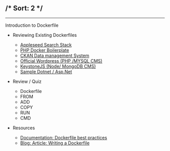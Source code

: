 /*
Sort: 2
*/
---
---
Introduction to Dockerfile

- Reviewing Existing Dockerfiles
    - [Appleseed Search Stack](https://github.com/Appleseed/search-stack/tree/master/docker/)
    - [PHP Docker Boilerplate](https://github.com/webdevops/php-docker-boilerplate/)
    - [CKAN Data management System](https://github.com/ckan/ckan)
    - [Official Wordpress (PHP /MYSQL CMS)](https://docs.docker.com/samples/wordpress/)
    - [KeystoneJS (Node/ MongoDB CMS)](https://github.com/mahnunchik/keystonejs-docker)
    - [Sample Dotnet / Asp.Net](https://github.com/dotnet/dotnet-docker-samples/tree/master/aspnetapp)
- Review / Quiz
    - Dockerfile
    - FROM
    - ADD
    - COPY
    - RUN
    - CMD

- Resources
    - [Documentation: Dockerfile best practices](https://docs.docker.com/engine/userguide/eng-image/dockerfile_best-practices/#sort-multi-line-arguments)
    - [Blog: Article: Writing a Dockerfile](https://rominirani.com/docker-tutorial-series-writing-a-dockerfile-ce5746617cd)